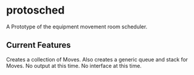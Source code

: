# protosched
A Prototype of the equipment movement room scheduler.

## Current Features

Creates a collection of Moves. Also creates a generic queue and stack for Moves. 
No output at this time.
No interface at this time.
